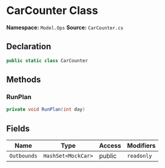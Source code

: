 # CarCounter Class

**Namespace:** `Model.Ops`
**Source:** `CarCounter.cs`

## Declaration

```csharp
public static class CarCounter
```

## Methods

### RunPlan

```csharp
private void RunPlan(int day)
```

## Fields

| Name | Type | Access | Modifiers |
|------|------|--------|-----------|
| `Outbounds` | `HashSet<MockCar>` | public | `readonly` |

